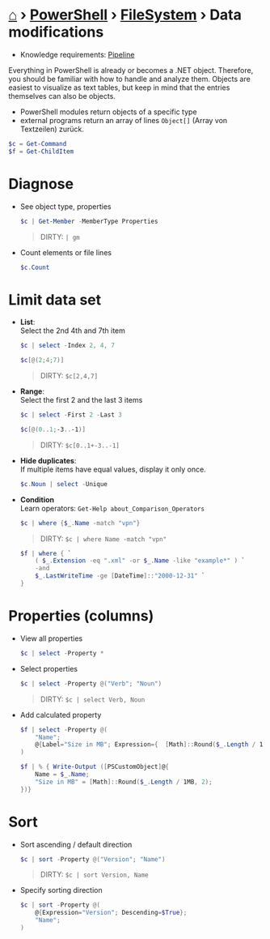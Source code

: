 # [⌂](../../README.md) › [PowerShell](../../README.md) › [FileSystem](filesystem.md) › Data modifications

- Knowledge requirements: [Pipeline](https://docs.microsoft.com/en-us/powershell/module/microsoft.powershell.core/about/about_pipelines)

Everything in PowerShell is already or becomes a .NET object. Therefore, you should be familiar with how to handle and analyze them. Objects are easiest to visualize as text tables, but keep in mind that the entries themselves can also be objects.

- PowerShell modules return objects of a specific type
- external programs return an array of lines `Object[]`  (Array von Textzeilen) zurück.

```powershell
$c = Get-Command
$f = Get-ChildItem
```


# Diagnose

- See object type, properties
	```powershell
	$c | Get-Member -MemberType Properties
	```
	> DIRTY: `| gm`

- Count elements or file lines
	```powershell
	$c.Count
	```


# Limit data set

- **List**:  
  Select the 2nd 4th and 7th item
	```powershell
	$c | select -Index 2, 4, 7 
	```
	```powershell
	$c[@(2;4;7)]
	```
	> DIRTY: `$c[2,4,7]`

- **Range**:  
  Select the first 2 and the last 3 items
	```powershell
	$c | select -First 2 -Last 3
	```
	```powershell
	$c[@(0..1;-3..-1)]
	```
	> DIRTY: `$c[0..1+-3..-1]`

- **Hide duplicates**:  
	If multiple items have equal values, display it only once.
	```powershell
	$c.Noun | select -Unique
	```

- **Condition**  
  Learn operators: `Get-Help about_Comparison_Operators`
	```powershell
	$c | where {$_.Name -match "vpn"}
	```
	> DIRTY: `$c | where Name -match "vpn"`

	``` powershell
	$f | where { `
		( $_.Extension -eq ".xml" -or $_.Name -like "example*" ) `
		-and 
		$_.LastWriteTime -ge [DateTime]::"2000-12-31" `
	}
	```


# Properties (columns)

- View all properties
	```powershell
	$c | select -Property *
	```

- Select properties
	```powershell
	$c | select -Property @("Verb"; "Noun")
	```
	> DIRTY: `$c | select Verb, Noun`

- Add calculated property
	```powershell
	$f | select -Property @(
		"Name";
		@{Label="Size in MB"; Expression={  [Math]::Round($_.Length / 1MB, 2)  }};
	)
	```
	```powershell
	$f | % { Write-Output ([PSCustomObject]@{
		Name = $_.Name;
		"Size in MB" = [Math]::Round($_.Length / 1MB, 2);
  	})}
	```


# Sort

- Sort ascending / default direction
	```powershell
	$c | sort -Property @("Version"; "Name")
	```
	> DIRTY: `$c | sort Version, Name`

- Specify sorting direction
	```powershell
	$c | sort -Property @(
		@{Expression="Version"; Descending=$True};
		"Name";
	)
	```